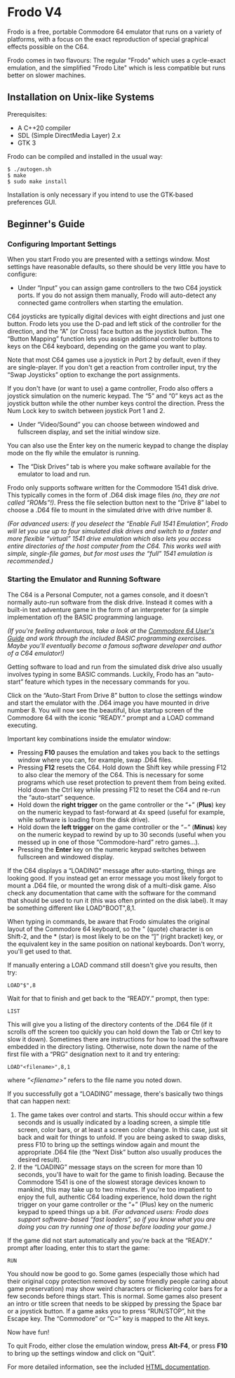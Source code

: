 # Frodo V4

Frodo is a free, portable Commodore 64 emulator that runs on a variety
of platforms, with a focus on the exact reproduction of special graphical
effects possible on the C64.

Frodo comes in two flavours: The regular "Frodo" which uses a cycle-exact
emulation, and the simplified "Frodo Lite" which is less compatible but runs
better on slower machines.

## Installation on Unix-like Systems

Prerequisites:

* A C++20 compiler
* SDL (Simple DirectMedia Layer) 2.x
* GTK 3

Frodo can be compiled and installed in the usual way:

```
$ ./autogen.sh
$ make
$ sudo make install
```

Installation is only necessary if you intend to use the GTK-based
preferences GUI.

## Beginner's Guide

### Configuring Important Settings

When you start Frodo you are presented with a settings window. Most settings
have reasonable defaults, so there should be very little you have to configure:

* Under “Input” you can assign game controllers to the two C64 joystick
  ports. If you do not assign them manually, Frodo will auto-detect any
  connected game controllers when starting the emulation.

C64 joysticks are typically digital devices with eight directions and just
one button. Frodo lets you use the D-pad and left stick of the controller
for the direction, and the “A” (or Cross) face button as the joystick
button. The “Button Mapping” function lets you assign additional controller
buttons to keys on the C64 keyboard, depending on the game you want to play.

Note that most C64 games use a joystick in Port 2 by default, even if they are
single-player. If you don't get a reaction from controller input, try the “Swap
Joysticks” option to exchange the port assignments.

If you don't have (or want to use) a game controller, Frodo also offers a
joystick simulation on the numeric keypad. The “5” and “0” keys act as the
joystick button while the other number keys control the direction. Press the
Num Lock key to switch between joystick Port 1 and 2.

* Under “Video/Sound” you can choose between windowed and fullscreen display,
  and set the initial window size.

You can also use the Enter key on the numeric keypad to change the display mode
on the fly while the emulator is running.

* The “Disk Drives” tab is where you make software available for the emulator
  to load and run.

Frodo only supports software written for the Commodore 1541 disk drive. This
typically comes in the form of .D64 disk image files *(no, they are not called
“ROMs”!)*. Press the file selection button next to the “Drive 8” label to choose
a .D64 file to mount in the simulated drive with drive number 8.

*(For advanced users: If you deselect the “Enable Full 1541 Emulation”, Frodo
will let you use up to four simulated disk drives and switch to a faster and
more flexible “virtual” 1541 drive emulation which also lets you access entire
directories of the host computer from the C64. This works well with simple,
single-file games, but for most uses the “full” 1541 emulation is recommended.)*

### Starting the Emulator and Running Software

The C64 is a Personal Computer, not a games console, and it doesn't normally
auto-run software from the disk drive. Instead it comes with a built-in text
adventure game in the form of an interpreter for (a simple implementation of)
the BASIC programming language.

*(If you're feeling adventurous, take a look at the
[Commodore 64 User's Guide](https://archive.org/details/commodore-64-user-guide)
and work through the included BASIC programming exercises. Maybe you'll
eventually become a famous software developer and author of a C64 emulator!)*

Getting software to load and run from the simulated disk drive also usually
involves typing in some BASIC commands. Luckily, Frodo has an “auto-start”
feature which types in the necessary commands for you.

Click on the “Auto-Start From Drive 8” button to close the settings window and
start the emulator with the .D64 image you have mounted in drive number 8. You
will now see the beautiful, blue startup screen of the Commodore 64 with the
iconic “READY.” prompt and a LOAD command executing.

Important key combinations inside the emulator window:

* Pressing **F10** pauses the emulation and takes you back to the settings
  window where you can, for example, swap .D64 files.
* Pressing **F12** resets the C64. Hold down the Shift key while pressing
  F12 to also clear the memory of the C64. This is necessary for some
  programs which use reset protection to prevent them from being exited.
  Hold down the Ctrl key while pressing F12 to reset the C64 and re-run the
  “auto-start” sequence.
* Hold down the **right trigger** on the game controller or the “+” (**Plus**)
  key on the numeric keypad to fast-forward at 4x speed (useful for example,
  while software is loading from the disk drive).
* Hold down the **left trigger** on the game controller or the “−” (**Minus**)
  key on the numeric keypad to rewind by up to 30 seconds (useful when you
  messed up in one of those “Commodore-hard” retro games...).
* Pressing the **Enter** key on the numeric keypad switches between fullscreen
  and windowed display.

If the C64 displays a “LOADING” message after auto-starting, things are looking
good. If you instead get an error message you most likely forgot to mount a
.D64 file, or mounted the wrong disk of a multi-disk game. Also check any
documentation that came with the software for the command that should be used
to run it (this was often printed on the disk label). It may be something
different like LOAD"BOOT",8,1.

When typing in commands, be aware that Frodo simulates the original layout of
the Commodore 64 keyboard, so the " (quote) character is on Shift-2, and the *
(star) is most likely to be on the “]” (right bracket) key, or the equivalent
key in the same position on national keyboards. Don't worry, you'll get used to
that.

If manually entering a LOAD command still doesn't give you results, then try:

    LOAD"$",8

Wait for that to finish and get back to the “READY.” prompt, then type:

    LIST

This will give you a listing of the directory contents of the .D64 file (if it
scrolls off the screen too quickly you can hold down the Tab or Ctrl key to
slow it down). Sometimes there are instructions for how to load the software
embedded in the directory listing. Otherwise, note down the name of the first
file with a “PRG” designation next to it and try entering:

    LOAD"<filename>",8,1

where *“\<filename\>”* refers to the file name you noted down.

If you successfully got a “LOADING” message, there's basically two things that
can happen next:

1. The game takes over control and starts. This should occur within a few
   seconds and is usually indicated by a loading screen, a simple title screen,
   color bars, or at least a screen color change. In this case, just sit back
   and wait for things to unfold. If you are being asked to swap disks, press
   F10 to bring up the settings window again and mount the appropriate .D64
   file (the “Next Disk” button also usually produces the desired result).
2. If the “LOADING” message stays on the screen for more than 10 seconds, you'll
   have to wait for the game to finish loading. Because the Commodore 1541 is
   one of the slowest storage devices known to mankind, this may take up to two
   minutes. If you're too impatient to enjoy the full, authentic C64 loading
   experience, hold down the right trigger on your game controller or the “+”
   (Plus) key on the numeric keypad to speed things up a bit. *(For advanced
   users: Frodo does support software-based “fast loaders”, so if you know what
   you are doing you can try running one of those before loading your game.)*

If the game did not start automatically and you're back at the “READY.” prompt
after loading, enter this to start the game:

    RUN

You should now be good to go. Some games (especially those which had their
original copy protection removed by some friendly people caring about game
preservation) may show weird characters or flickering color bars for a few
seconds before things start. This is normal. Some games also  present an intro
or title screen that needs to be skipped by pressing the Space bar or a joystick
button. If a game asks you to press “RUN/STOP”, hit the Escape key. The
“Commodore” or “C=” key is mapped to the Alt keys.

Now have fun!

To quit Frodo, either close the emulation window, press **Alt-F4**, or press
**F10** to bring up the settings window and click on “Quit”.

For more detailed information, see the included
[HTML documentation](docs/index.html).
